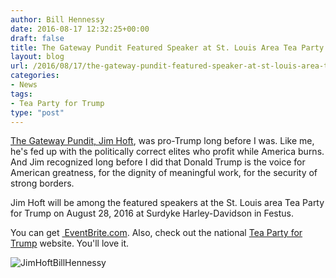 ```yaml
---
author: Bill Hennessy
date: 2016-08-17 12:32:25+00:00
draft: false
title: The Gateway Pundit Featured Speaker at St. Louis Area Tea Party for Trump
layout: blog
url: /2016/08/17/the-gateway-pundit-featured-speaker-at-st-louis-area-tea-party-for-trump/
categories:
- News
tags:
- Tea Party for Trump
type: "post"
---
```


[The Gateway Pundit, Jim Hoft](https://thegatewaypundit.com), was pro-Trump long before I was. Like me, he's fed up with the politically correct elites who profit while America burns. And Jim recognized long before I did that Donald Trump is the voice for American greatness, for the dignity of meaningful work, for the security of strong borders.

Jim Hoft will be among the featured speakers at the St. Louis area Tea Party for Trump on August 28, 2016 at Surdyke Harley-Davidson in Festus.

You can get [ EventBrite.com](https://www.eventbrite.com/e/tea-party-for-trump-rally-tickets-2832864173?utm-medium=discovery&utm-campaign=social&utm-content=attendeeshare&aff=escb&utm-source=cp&utm-term=listing). Also, check out the national [Tea Party for Trump](https://teapartyfortrump.org) website. You'll love it.

![JimHoftBillHennessy](https://hennessysview.com/wp-content/uploads/2016/06/JimHoftBillHennessy.jpg)

